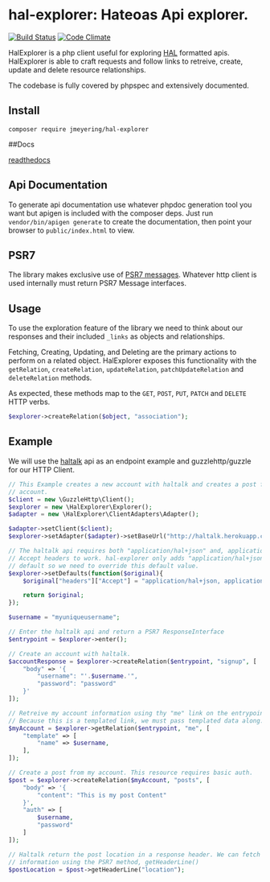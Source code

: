 # hal-explorer: Hateoas Api explorer.

[![Build Status](https://travis-ci.org/Jmeyering/hal-explorer.svg?branch=master)](https://travis-ci.org/Jmeyering/hal-explorer)
[![Code Climate](https://codeclimate.com/github/Jmeyering/hal-explorer/badges/gpa.svg)](https://codeclimate.com/github/Jmeyering/hal-explorer)


HalExplorer is a php client useful for exploring [HAL][1] formatted apis.
HalExplorer is able to craft requests and follow links to retreive, create,
update and delete resource relationships.

The codebase is fully covered by phpspec and extensively documented.

## Install
`composer require jmeyering/hal-explorer`

##Docs

[readthedocs](http://hal-explorer.readthedocs.org/en/latest/)

## Api Documentation
To generate api documentation use whatever phpdoc generation tool you want
but apigen is included with the composer deps. Just run
`vendor/bin/apigen generate` to create the documentation, then point your
browser to `public/index.html` to view.

## PSR7
The library makes exclusive use of [PSR7 messages][0]. Whatever http client is
used internally must return PSR7 Message interfaces.

## Usage
To use the exploration feature of the library we need to think about our
responses and their included `_links` as objects and relationships.

Fetching, Creating, Updating, and Deleting are the primary actions to perform
on a related object. HalExplorer exposes this functionality with the
`getRelation`, `createRelation`, `updateRelation`, `patchUpdateRelation` and
`deleteRelation` methods.

As expected, these methods map to the `GET`, `POST`, `PUT`, `PATCH` and
`DELETE` HTTP verbs.

```php
$explorer->createRelation($object, "association");
```

## Example
We will use the [haltalk][2] api as an endpoint example and
guzzlehttp/guzzle for our HTTP Client.

```php
// This Example creates a new account with haltalk and creates a post from that
// account.
$client = new \GuzzleHttp\Client();
$explorer = new \HalExplorer\Explorer();
$adapter = new \HalExplorer\ClientAdapters\Adapter();

$adapter->setClient($client);
$explorer->setAdapter($adapter)->setBaseUrl("http://haltalk.herokuapp.com");

// The haltalk api requires both "application/hal+json" and, application/json"
// Accept headers to work. hal-explorer only adds "application/hal+json" by
// default so we need to override this default value.
$explorer->setDefaults(function($original){
    $original["headers"]["Accept"] = "application/hal+json, application/json";

    return $original;
});

$username = "myuniqueusername";

// Enter the haltalk api and return a PSR7 ResponseInterface
$entrypoint = $explorer->enter();

// Create an account with haltalk.
$accountResponse = $explorer->createRelation($entrypoint, "signup", [
    "body" => '{
        "username": "'.$username.'",
        "password": "password"
    }'
]);

// Retreive my account information using thy "me" link on the entrypoint.
// Because this is a templated link, we must pass templated data along.
$myAccount = $explorer->getRelation($entrypoint, "me", [
    "template" => [
        "name" => $username,
    ],
]);

// Create a post from my account. This resource requires basic auth.
$post = $explorer->createRelation($myAccount, "posts", [
    "body" => '{
        "content": "This is my post Content"
    }',
    "auth" => [
        $username,
        "password"
    ]
]);

// Haltalk return the post location in a response header. We can fetch that
// information using the PSR7 method, getHeaderLine()
$postLocation = $post->getHeaderLine("location");
```

[0]: http://www.php-fig.org/psr/psr-7
[1]: http://stateless.co/hal_specification.html
[2]: http://haltalk.herokuapp.com/explorer/browser.html

